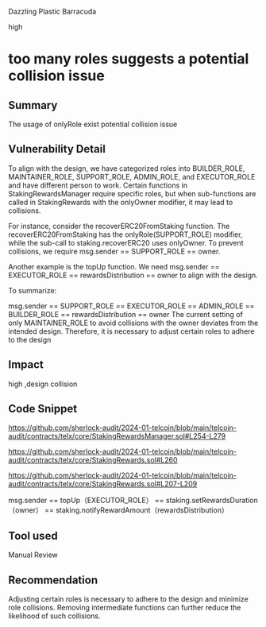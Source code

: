 Dazzling Plastic Barracuda

high

# too many roles suggests a potential collision issue

## Summary
The usage of onlyRole exist potential collision issue
## Vulnerability Detail

To align with the design, we have categorized roles into BUILDER_ROLE, MAINTAINER_ROLE, SUPPORT_ROLE, ADMIN_ROLE, and EXECUTOR_ROLE and have different person to work. Certain functions in StakingRewardsManager require specific roles, but when sub-functions are called in StakingRewards with the onlyOwner modifier, it may lead to collisions.

For instance, consider the recoverERC20FromStaking function. The recoverERC20FromStaking has the onlyRole(SUPPORT_ROLE) modifier, while the sub-call to staking.recoverERC20 uses onlyOwner. To prevent collisions, we require msg.sender == SUPPORT_ROLE == owner.

Another example is the topUp function. We need msg.sender == EXECUTOR_ROLE == rewardsDistribution == owner to align with the design.

To summarize:

msg.sender == SUPPORT_ROLE == EXECUTOR_ROLE == ADMIN_ROLE == BUILDER_ROLE == rewardsDistribution == owner
The current setting of only MAINTAINER_ROLE to avoid collisions with the owner deviates from the intended design. Therefore, it is necessary to adjust certain roles to adhere to the design

## Impact
high ,design collision
## Code Snippet
https://github.com/sherlock-audit/2024-01-telcoin/blob/main/telcoin-audit/contracts/telx/core/StakingRewardsManager.sol#L254-L279

https://github.com/sherlock-audit/2024-01-telcoin/blob/main/telcoin-audit/contracts/telx/core/StakingRewards.sol#L260

https://github.com/sherlock-audit/2024-01-telcoin/blob/main/telcoin-audit/contracts/telx/core/StakingRewards.sol#L207-L209

msg.sender == topUp（EXECUTOR_ROLE） ==  staking.setRewardsDuration（owner） ==  staking.notifyRewardAmount（rewardsDistribution）
## Tool used

Manual Review

## Recommendation
Adjusting certain roles is necessary to adhere to the design and minimize role collisions. Removing intermediate functions can further reduce the likelihood of such collisions.

